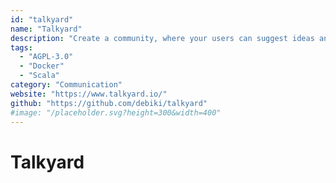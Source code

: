```yaml
---
id: "talkyard"
name: "Talkyard"
description: "Create a community, where your users can suggest ideas and get questions answered. And have friendly open-ended discussions and chat (Slack/StackOverflow/Discourse/Reddit/Disqus hybrid)."
tags:
  - "AGPL-3.0"
  - "Docker"
  - "Scala"
category: "Communication"
website: "https://www.talkyard.io/"
github: "https://github.com/debiki/talkyard"
#image: "/placeholder.svg?height=300&width=400"
---
```


# Talkyard
